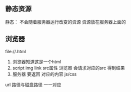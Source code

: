 ## 静态资源
静态： 不会随着服务器运行改变的资源
资源放在服务器上面的

## 浏览器
file://.html

1. 浏览器知道这是一个html
2. script img link src属性 浏览器 会请求对应的src 得到结果
3. 服务器 要返回 对应的内容 js/css

url 路径与磁盘路径 一一对应